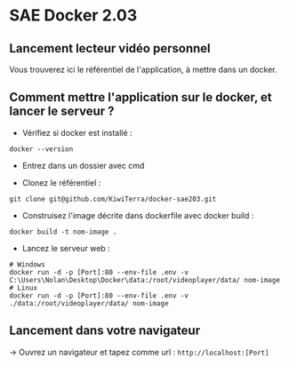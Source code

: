 # SAE Docker 2.03

## Lancement lecteur vidéo personnel
Vous trouverez ici le référentiel de l'application, à mettre dans un docker.

## Comment mettre l'application sur le docker, et lancer le serveur  ?

- Vérifiez si docker est installé :
```shell
docker --version
```

- Entrez dans un dossier avec cmd

- Clonez le référentiel :
 ```shell
git clone git@github.com/KiwiTerra/docker-sae203.git
```

- Construisez l'image décrite dans dockerfile avec docker build : 
```shell
docker build -t nom-image .
```

- Lancez le serveur web :
```shell
# Windows
docker run -d -p [Port]:80 --env-file .env -v C:\Users\Nolan\Desktop\Docker\data:/root/videoplayer/data/ nom-image
# Linux
docker run -d -p [Port]:80 --env-file .env -v ./data:/root/videoplayer/data/ nom-image
```

## Lancement dans votre navigateur
-> Ouvrez un navigateur et tapez comme url :  ```http://localhost:[Port]```
